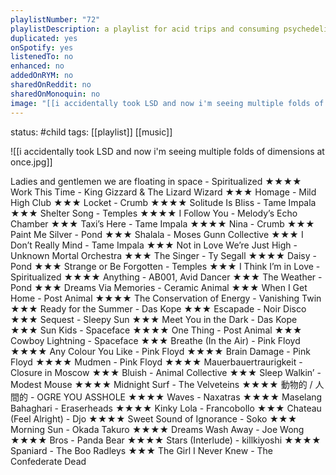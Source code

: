 ```yaml
---
playlistNumber: "72"
playlistDescription: a playlist for acid trips and consuming psychedelic shrooms and being stoned
duplicated: yes
onSpotify: yes
listenedTo: no
enhanced: no
addedOnRYM: no
sharedOnReddit: no
sharedOnMonoquin: no
image: "[[i accidentally took LSD and now i'm seeing multiple folds of dimensions at once.jpg]]"
---
```

status: #child 
tags: [[playlist]] [[music]] 

![[i accidentally took LSD and now i'm seeing multiple folds of dimensions at once.jpg]]

Ladies and gentlemen we are floating in space - Spiritualized ★★★★
Work This Time - King Gizzard & The Lizard Wizard ★★★
Homage - Mild High Club ★★★
Locket - Crumb ★★★★
Solitude Is Bliss - Tame Impala ★★★
Shelter Song - Temples ★★★★
I Follow You - Melody’s Echo Chamber ★★★
Taxi’s Here - Tame Impala ★★★★
Nina - Crumb ★★★
Paint Me Silver - Pond ★★★
Shalala - Moses Gunn Collective ★★★
I Don’t Really Mind - Tame Impala ★★★
Not in Love We’re Just High - Unknown Mortal Orchestra ★★★
The Singer - Ty Segall ★★★★
Daisy - Pond ★★★
Strange or Be Forgotten - Temples ★★★
I Think I’m in Love - Spiritualized ★★★★
Anything - AB001, Avid Dancer ★★★
The Weather - Pond ★★★
Dreams Via Memories - Ceramic Animal ★★★
When I Get Home - Post Animal ★★★★
The Conservation of Energy - Vanishing Twin ★★★
Ready for the Summer - Das Kope ★★★
Escapade - Noir Disco ★★★
Sequest - Sleepy Sun ★★★
Meet You in the Dark - Das Kope ★★★
Sun Kids - Spaceface ★★★★
One Thing - Post Animal ★★★
Cowboy Lightning - Spaceface ★★★
Breathe (In the Air) - Pink Floyd ★★★★
Any Colour You Like - Pink Floyd ★★★★
Brain Damage - Pink Floyd ★★★★
Mudmen - Pink Floyd ★★★★
Mauerbauertraurigkeit - Closure in Moscow ★★★
Bluish - Animal Collective ★★★
Sleep Walkin’ - Modest Mouse ★★★★
Midnight Surf - The Velveteins ★★★★
動物的 / 人間的 - OGRE YOU ASSHOLE ★★★★
Waves - Naxatras ★★★★
Maselang Bahaghari - Eraserheads ★★★★
Kinky Lola - Francobollo ★★★
Chateau (Feel Alright) - Djo ★★★★
Sweet Sound of Ignorance - Soko ★★★
Morning Sun - Okada Takuro ★★★★
Dreams Wash Away - Joe Wong ★★★★
Bros - Panda Bear ★★★★
Stars (Interlude) - killkiyoshi ★★★★
Spaniard - The Boo Radleys ★★★
The Girl I Never Knew - The Confederate Dead


